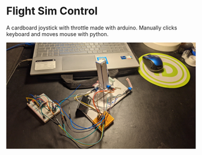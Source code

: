 # Flight Sim Control
A cardboard joystick with throttle made with arduino.
Manually clicks keyboard and moves mouse with python.

![Joystick With Throttle](arduino_joystick.jpg)

